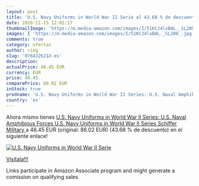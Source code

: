 ```yaml
---
layout: post
title: 'U.S. Navy Uniforms in World War II Serie al 43.68 % de descuento'
date: 2020-11-15 12:01:17
thumbnailImage: 'https://m.media-amazon.com/images/I/51KCJ4lxBAL._SL200_.jpg'
images: [ 'https://m.media-amazon.com/images/I/51KCJ4lxBAL._SL200_.jpg' ]
comments: true
category: ofertas
author: ring
slug: '076432621X-es'
description:
actualPrice: 48.45 EUR
currency: EUR
price: 48.45
comparePrice: 86.02 EUR
inStock: true
prodname: 'U.S. Navy Uniforms in World War II Series: U.S. Naval Amphibious Forces  U.S. Navy Uniforms in World War II Series Schiffer Military '
country: 'es'
---
```


Ahora mismo tienes [U.S. Navy Uniforms in World War II Series: U.S. Naval Amphibious Forces  U.S. Navy Uniforms in World War II Series Schiffer Military ](https://www.amazon.es/dp/076432621X/?tag=tolees-21) a 48.45 EUR (original: 86.02 EUR) (43.68 %  de descuento) en el siguiente enlace!

[![U.S. Navy Uniforms in World War II Serie](https://m.media-amazon.com/images/I/51KCJ4lxBAL._SL200_.jpg)](https://www.amazon.es/dp/076432621X/?tag=tolees-21)

[Visítala!!!](https://www.amazon.es/dp/076432621X/?tag=tolees-21)

Links participate in Amazon Associate program and might generate a comission on qualifying sales
